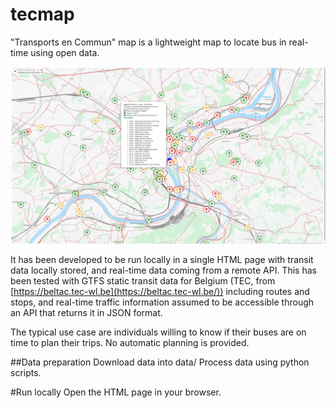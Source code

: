 # tecmap
"Transports en Commun" map is a lightweight map to locate bus in real-time using open data.

![tecview map](tecview-liege.jpg?raw=true "Tecview map")

It has been developed to be run locally in a single HTML page with transit data locally stored, and real-time data coming from a remote API.
This has been tested with GTFS static transit data for Belgium (TEC, from [https://beltac.tec-wl.be](https://beltac.tec-wl.be/))
including routes and stops, and real-time traffic information assumed to be accessible through an API that returns it in JSON format.

The typical use case are individuals willing to know if their buses are on time to plan their trips. 
No automatic planning is provided.

##Data preparation
Download data into data/
Process data using python scripts.

#Run locally
Open the HTML page in your browser.


